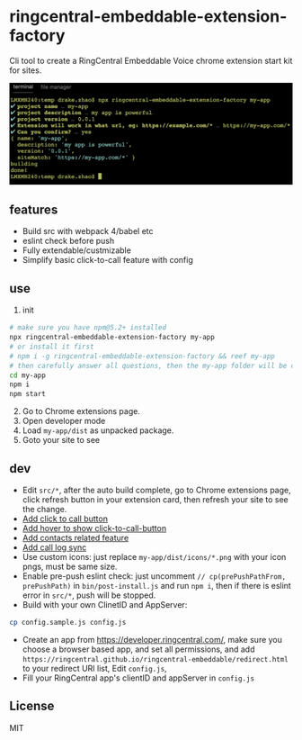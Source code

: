 # ringcentral-embeddable-extension-factory
Cli tool to create a RingCentral Embeddable Voice chrome extension start kit for sites.

![cli](screenshots/cli.png)

## features
- Build src with webpack 4/babel etc
- eslint check before push
- Fully extendable/custmizable
- Simplify basic click-to-call feature with config

## use
1. init
```bash
# make sure you have npm@5.2+ installed
npx ringcentral-embeddable-extension-factory my-app
# or install it first
# npm i -g ringcentral-embeddable-extension-factory && reef my-app
# then carefully answer all questions, then the my-app folder will be create
cd my-app
npm i
npm start
```
2. Go to Chrome extensions page.
3. Open developer mode
4. Load `my-app/dist` as unpacked package.
5. Goto your site to see

## dev
- Edit `src/*`, after the auto build complete, go to Chrome extensions page, click refresh button in your extension card, then refresh your site to see the change.
- [Add click to call button](docs/add-click-to-dial-button.md)
- [Add hover to show click-to-call-button](docs/add-hover-to-show-click-to-call-button.md)
- [Add contacts related feature](docs/add-contacts-features.md)
- [Add call log sync](docs/add-call-log-sync.md)
- Use custom icons: just replace `my-app/dist/icons/*.png` with your icon pngs, must be same size.
- Enable pre-push eslint check: just uncomment `// cp(prePushPathFrom, prePushPath)` in `bin/post-install.js` and run `npm i`, then if there is eslint error in `src/*`, push will be stopped.
- Build with your own ClinetID and AppServer:
```bash
cp config.sample.js config.js
```
- Create an app from https://developer.ringcentral.com/, make sure you choose a browser based app, and set all permissions, and add `https://ringcentral.github.io/ringcentral-embeddable/redirect.html` to your redirect URI list, Edit `config.js`,
- Fill your RingCentral app's clientID and appServer in `config.js`

## License
MIT





